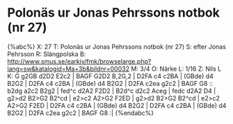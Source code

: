 # Polonäs ur Jonas Pehrssons notbok (nr 27)

{%abc%}
X: 27
T: Polonäs ur Jonas Pehrssons notbok (nr 27)
S: efter Jonas Pehrsson
R: Slängpolska
B: http://www.smus.se/earkiv/fmk/browselarge.php?lang=sw&katalogid=Ma+3b&bildnr=00032
M: 3/4
O: Närke
L: 1/16
Z: Nils L
K: G
g2GB d2D2 E2c2 | BAGF G2D2 B,2G,2 | D2FA c4 c2BA | (GBde) d4 B2G2 |
D2FA c4 c2BA | (GBde) d4 B2G2 | D2FA c2ea g2c2 | BAGF G8 ::
b2dg a2c2 B2g2 | fed^c d2A2 F2D2 | B2d^c d2c2 Aceg | fedc d2A2 D4 |
g2>d2 B2>G2 B2^cd | e2>c2 A2>G2 F2ED | g2>d2 B2>G2 B2^cd | e2>c2 A2>G2 F2ED |
D2FA c4 c2BA | (GBde) d4 B2G2 | D2FA c4 c2BA | (GBde) d4 B2G2 |
D2FA c2ea g2c2 | BAGF G8 :|
{%endabc%}
